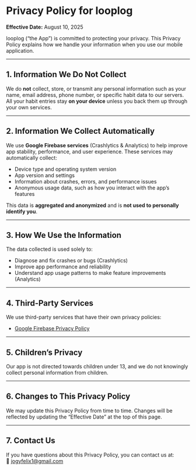# Privacy Policy for looplog

**Effective Date:** August 10, 2025

looplog (“the App”) is committed to protecting your privacy. This Privacy Policy explains how we handle your information when you use our mobile application.

---

## 1. Information We Do Not Collect
We do **not** collect, store, or transmit any personal information such as your name, email address, phone number, or specific habit data to our servers. All your habit entries stay **on your device** unless you back them up through your own services.

---

## 2. Information We Collect Automatically
We use **Google Firebase services** (Crashlytics & Analytics) to help improve app stability, performance, and user experience. These services may automatically collect:
- Device type and operating system version
- App version and settings
- Information about crashes, errors, and performance issues
- Anonymous usage data, such as how you interact with the app’s features

This data is **aggregated and anonymized** and is **not used to personally identify you**.

---

## 3. How We Use the Information
The data collected is used solely to:
- Diagnose and fix crashes or bugs (Crashlytics)
- Improve app performance and reliability
- Understand app usage patterns to make feature improvements (Analytics)

---

## 4. Third-Party Services
We use third-party services that have their own privacy policies:
- [Google Firebase Privacy Policy](https://firebase.google.com/support/privacy)

---

## 5. Children’s Privacy
Our app is not directed towards children under 13, and we do not knowingly collect personal information from children.

---

## 6. Changes to This Privacy Policy
We may update this Privacy Policy from time to time. Changes will be reflected by updating the “Effective Date” at the top of this page.

---

## 7. Contact Us
If you have questions about this Privacy Policy, you can contact us at:  
📧 jogyfelix1@gmail.com
